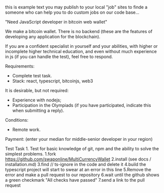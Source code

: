 this is example text you may publish to your local "job" sites to finde a someone who can help you to do custom jobs on our code base...

"Need JavaScript developer in bitcoin web wallet"

We make a bitcoin wallet. There is no backend (these are the features of developing any application for the blockchain).

If you are a confident specialist in yourself and your abilities, with higher or incomplete higher technical education, and even without much experience in js (if you can handle the test), feel free to respond.

Requirements:
- Complete test task.
- Stack: react, typescript, bitcoinjs, web3

It is desirable, but not required:
- Experience with nodejs;
- Participation in the Olympiads (if you have participated, indicate this when submitting a reply).

Conditions:
- Remote work.

Payment: (enter your median for middle-senior developer in your region)

Test Task 1. Test for basic knowledge of git, npm and the ability to solve the simplest problems.
1.fork https://github.com/swaponline/MultiCurrencyWallet
2.install (see docs / installation.md)
3.find // ts-ignore in the code and delete it
4.build the typescript project will start to swear at an error in this line
5.Remove the error and make a pull request to our repository
6.wait until the github shows a green checkmark "All checks have passed"
7.send a link to the pull request
